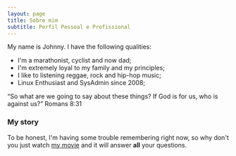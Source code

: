 ```yaml
---
layout: page
title: Sobre mim
subtitle: Perfil Pessoal e Profissional
---
```


My name is Johnny. I have the following qualities:

- I'm a marathonist, cyclist and now dad;
- I'm extremely loyal to my family and my principles;
- I like to listening reggae, rock and hip-hop music;
- Linux Enthusiast and SysAdmin since 2008;

“So what are we going to say about these things? If God is for us, who is against us?”
Romans 8:31

### My story

To be honest, I'm having some trouble remembering right now, so why don't you just watch [my movie](https://en.wikipedia.org/wiki/The_Princess_Bride_%28film%29) and it will answer **all** your questions.
